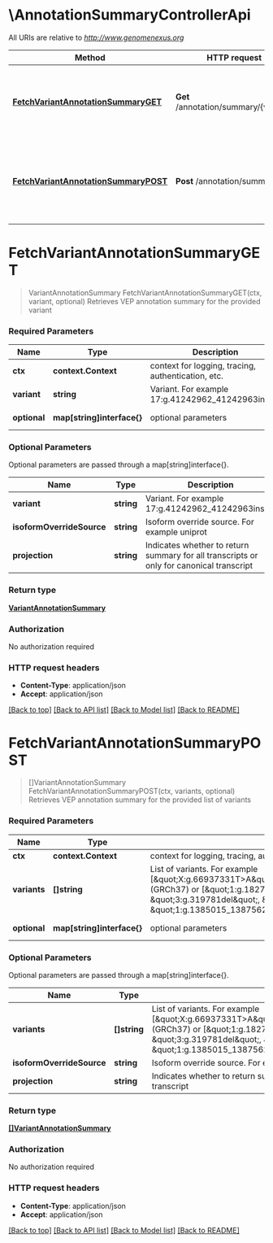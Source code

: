 # \AnnotationSummaryControllerApi

All URIs are relative to *http://www.genomenexus.org*

Method | HTTP request | Description
------------- | ------------- | -------------
[**FetchVariantAnnotationSummaryGET**](AnnotationSummaryControllerApi.md#FetchVariantAnnotationSummaryGET) | **Get** /annotation/summary/{variant} | Retrieves VEP annotation summary for the provided variant
[**FetchVariantAnnotationSummaryPOST**](AnnotationSummaryControllerApi.md#FetchVariantAnnotationSummaryPOST) | **Post** /annotation/summary | Retrieves VEP annotation summary for the provided list of variants


# **FetchVariantAnnotationSummaryGET**
> VariantAnnotationSummary FetchVariantAnnotationSummaryGET(ctx, variant, optional)
Retrieves VEP annotation summary for the provided variant

### Required Parameters

Name | Type | Description  | Notes
------------- | ------------- | ------------- | -------------
 **ctx** | **context.Context** | context for logging, tracing, authentication, etc.
  **variant** | **string**| Variant. For example 17:g.41242962_41242963insGA | 
 **optional** | **map[string]interface{}** | optional parameters | nil if no parameters

### Optional Parameters
Optional parameters are passed through a map[string]interface{}.

Name | Type | Description  | Notes
------------- | ------------- | ------------- | -------------
 **variant** | **string**| Variant. For example 17:g.41242962_41242963insGA | 
 **isoformOverrideSource** | **string**| Isoform override source. For example uniprot | 
 **projection** | **string**| Indicates whether to return summary for all transcripts or only for canonical transcript | [default to ALL]

### Return type

[**VariantAnnotationSummary**](VariantAnnotationSummary.md)

### Authorization

No authorization required

### HTTP request headers

 - **Content-Type**: application/json
 - **Accept**: application/json

[[Back to top]](#) [[Back to API list]](../README.md#documentation-for-api-endpoints) [[Back to Model list]](../README.md#documentation-for-models) [[Back to README]](../README.md)

# **FetchVariantAnnotationSummaryPOST**
> []VariantAnnotationSummary FetchVariantAnnotationSummaryPOST(ctx, variants, optional)
Retrieves VEP annotation summary for the provided list of variants

### Required Parameters

Name | Type | Description  | Notes
------------- | ------------- | ------------- | -------------
 **ctx** | **context.Context** | context for logging, tracing, authentication, etc.
  **variants** | **[]string**| List of variants. For example [\&quot;X:g.66937331T&gt;A\&quot;,\&quot;17:g.41242962_41242963insGA\&quot;] (GRCh37) or [\&quot;1:g.182712A&gt;C\&quot;, \&quot;2:g.265023C&gt;T\&quot;, \&quot;3:g.319781del\&quot;, \&quot;19:g.110753dup\&quot;, \&quot;1:g.1385015_1387562del\&quot;] (GRCh38) | 
 **optional** | **map[string]interface{}** | optional parameters | nil if no parameters

### Optional Parameters
Optional parameters are passed through a map[string]interface{}.

Name | Type | Description  | Notes
------------- | ------------- | ------------- | -------------
 **variants** | **[]string**| List of variants. For example [\&quot;X:g.66937331T&gt;A\&quot;,\&quot;17:g.41242962_41242963insGA\&quot;] (GRCh37) or [\&quot;1:g.182712A&gt;C\&quot;, \&quot;2:g.265023C&gt;T\&quot;, \&quot;3:g.319781del\&quot;, \&quot;19:g.110753dup\&quot;, \&quot;1:g.1385015_1387562del\&quot;] (GRCh38) | 
 **isoformOverrideSource** | **string**| Isoform override source. For example uniprot | 
 **projection** | **string**| Indicates whether to return summary for all transcripts or only for canonical transcript | [default to ALL]

### Return type

[**[]VariantAnnotationSummary**](VariantAnnotationSummary.md)

### Authorization

No authorization required

### HTTP request headers

 - **Content-Type**: application/json
 - **Accept**: application/json

[[Back to top]](#) [[Back to API list]](../README.md#documentation-for-api-endpoints) [[Back to Model list]](../README.md#documentation-for-models) [[Back to README]](../README.md)

